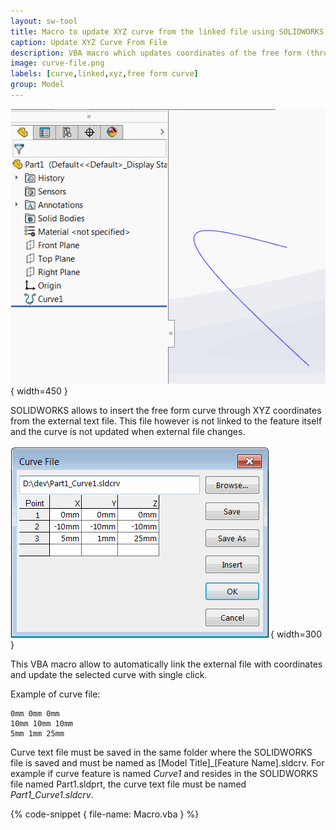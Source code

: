 ```yaml
---
layout: sw-tool
title: Macro to update XYZ curve from the linked file using SOLIDWORKS API
caption: Update XYZ Curve From File
description: VBA macro which updates coordinates of the free form (through XYZ points) curve from the linked external text file
image: curve-file.png
labels: [curve,linked,xyz,free form curve]
group: Model
---
```

![Free form curve in SOLIDWORKS feature manager tree](feature-manager-xyz-curve.png){ width=450 }

SOLIDWORKS allows to insert the free form curve through XYZ coordinates from the external text file. This file however is not linked to the feature itself and the curve is not updated when external file changes.

![Curve points loaded from file](curve-file.png){ width=300 }

This VBA macro allow to automatically link the external file with coordinates and update the selected curve with single click.

Example of curve file:

~~~
0mm 0mm 0mm
10mm 10mm 10mm
5mm 1mm 25mm
~~~

Curve text file must be saved in the same folder where the SOLIDWORKS file is saved and must be named as [Model Title]_[Feature Name].sldcrv. For example if curve feature is named *Curve1* and resides in the SOLIDWORKS file named Part1.sldprt, the curve text file must be named *Part1_Curve1.sldcrv*.

{% code-snippet { file-name: Macro.vba } %}
